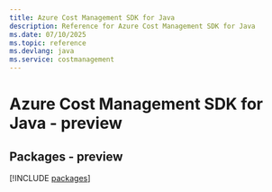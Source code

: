 ```yaml
---
title: Azure Cost Management SDK for Java
description: Reference for Azure Cost Management SDK for Java
ms.date: 07/10/2025
ms.topic: reference
ms.devlang: java
ms.service: costmanagement
---
```

# Azure Cost Management SDK for Java - preview
## Packages - preview
[!INCLUDE [packages](cost-management-index.md)]